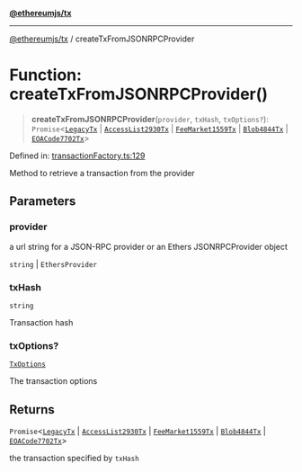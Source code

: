[**@ethereumjs/tx**](../README.md)

***

[@ethereumjs/tx](../README.md) / createTxFromJSONRPCProvider

# Function: createTxFromJSONRPCProvider()

> **createTxFromJSONRPCProvider**(`provider`, `txHash`, `txOptions?`): `Promise`\<[`LegacyTx`](../classes/LegacyTx.md) \| [`AccessList2930Tx`](../classes/AccessList2930Tx.md) \| [`FeeMarket1559Tx`](../classes/FeeMarket1559Tx.md) \| [`Blob4844Tx`](../classes/Blob4844Tx.md) \| [`EOACode7702Tx`](../classes/EOACode7702Tx.md)\>

Defined in: [transactionFactory.ts:129](https://github.com/ethereumjs/ethereumjs-monorepo/blob/master/packages/tx/src/transactionFactory.ts#L129)

Method to retrieve a transaction from the provider

## Parameters

### provider

a url string for a JSON-RPC provider or an Ethers JSONRPCProvider object

`string` | `EthersProvider`

### txHash

`string`

Transaction hash

### txOptions?

[`TxOptions`](../interfaces/TxOptions.md)

The transaction options

## Returns

`Promise`\<[`LegacyTx`](../classes/LegacyTx.md) \| [`AccessList2930Tx`](../classes/AccessList2930Tx.md) \| [`FeeMarket1559Tx`](../classes/FeeMarket1559Tx.md) \| [`Blob4844Tx`](../classes/Blob4844Tx.md) \| [`EOACode7702Tx`](../classes/EOACode7702Tx.md)\>

the transaction specified by `txHash`
